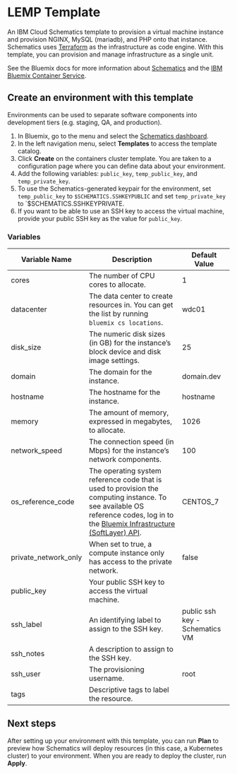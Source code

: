 # LEMP Template

An IBM Cloud Schematics template to provision a virtual machine instance and provision NGINX, MySQL (mariadb), and PHP onto that instance. Schematics uses [Terraform](https://www.terraform.io/) as the infrastructure as code engine. With this template, you can provision and manage infrastructure as a single unit.

See the Bluemix docs for more information about [Schematics](https://console.bluemix.net/docs/services/schematics/index.html) and the [IBM Bluemix Container Service](https://console.bluemix.net/docs/containers/container_index.html).

## Create an environment with this template

Environments can be used to separate software components into development tiers (e.g. staging, QA, and production).

1. In Bluemix, go to the menu and select the [Schematics dashboard](https://console.bluemix.net/schematics).
2. In the left navigation menu, select **Templates** to access the template catalog.
3. Click **Create** on the containers cluster template. You are taken to a configuration page where you can define data about your environment.
4. Add the following variables: `public_key`, `temp_public_key`, and `temp_private_key`.
5. To use the Schematics-generated keypair for the environment, set `temp_public_key` to `$SCHEMATICS.SSHKEYPUBLIC` and set `temp_private_key` to `$SCHEMATICS.SSHKEYPRIVATE.
6. If you want to be able to use an SSH key to access the virtual machine, provide your public SSH key as the value for `public_key`.

### Variables

|Variable Name|Description|Default Value|
|-------------|-----------|-------------|
|cores|The number of CPU cores to allocate.|1|
|datacenter|The data center to create resources in. You can get the list by running `bluemix cs locations`.|wdc01|
|disk_size|The numeric disk sizes (in GB) for the instance’s block device and disk image settings.|25|
|domain|The domain for the instance.|domain.dev|
|hostname|The hostname for the instance.|hostname|
|memory|The amount of memory, expressed in megabytes, to allocate.|1026|
|network_speed|The connection speed (in Mbps) for the instance’s network components.|100|
|os_reference_code|The operating system reference code that is used to provision the computing instance. To see available OS reference codes, log in to the [Bluemix Infrastructure (SoftLayer) API](https://api.softlayer.com/rest/v3/SoftLayer_Virtual_Guest_Block_Device_Template_Group/getVhdImportSoftwareDescriptions.json?objectMask=referenceCode).|CENTOS_7|
|private_network_only|When set to true, a compute instance only has access to the private network.|false|
|public_key|Your public SSH key to access the virtual machine.||
|ssh_label|An identifying label to assign to the SSH key.|public ssh key - Schematics VM|
|ssh_notes|A description to assign to the SSH key.||
|ssh_user|The provisioning username.|root|
|tags|Descriptive tags to label the resource.||

## Next steps

After setting up your environment with this template, you can run **Plan** to preview how Schematics will deploy resources (in this case, a Kubernetes cluster) to your environment. When you are ready to deploy the cluster, run **Apply**.
